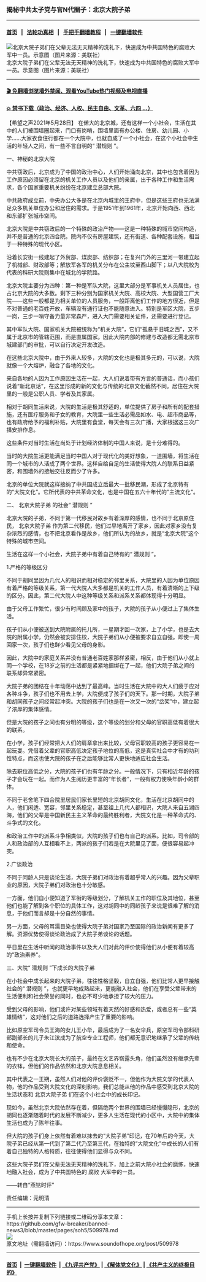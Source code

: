 ### 揭秘中共太子党与官N代圈子：北京大院子弟
------------------------

#### [首页](https://github.com/gfw-breaker/banned-news3/blob/master/README.md) &nbsp;&nbsp;|&nbsp;&nbsp; [法轮功真相](https://github.com/begood0513/basic/blob/master/README.md)  &nbsp;&nbsp;|&nbsp;&nbsp; [手把手翻墙教程](https://github.com/gfw-breaker/guides/wiki)  &nbsp;&nbsp;|&nbsp;&nbsp; [一键翻墙软件](https://github.com/gfw-breaker/nogfw/blob/master/README.md)  



<div><img alt="北京大院子弟们在父辈无法无天精神的洗礼下，快速成为中共国特色的腐败大军中一员。示意图（图片来源：美联社）" src="https://img.soundofhope.org/2021-05/20180719-15320127202816-1622188234802.jpeg"/>
<br/><figcaption class="caption">
 北京大院子弟们在父辈无法无天精神的洗礼下，快速成为中共国特色的腐败大军中一员。示意图（图片来源：美联社）
</figcaption></div><hr/>

#### [ 🎬  免翻墙浏览墙外禁闻、观看YouTube热门视频及电视直播](https://github.com/gfw-breaker/HelloWorld)

#### [ 💥  禁书下载（政治、经济、人权、民主自由、文革、六四 ...）](https://github.com/gfw-breaker/books/blob/master/README.md)

<div><div class="Content__Wrapper sc-1bvya0-0 grZQxZ">
 <p class="meta-top">
  <span class="meta">
   【希望之声2021年5月28日】
  </span>
  在偌大的北京城，还有这样一个小社会，生活在其中的人们被围墙圈起来，门口有岗哨，围墙里面有办公楼、住房、幼儿园、小学……大家衣食住行都在一个大院中，也就自成了一个小社会，在这个小社会中生活的年轻人之间，有一些不言自明的“
  <ok href="/term/13659">
   潜规则
  </ok>
  ”。
 </p>
 <p>
  一、神秘的北京大院
 </p>
 <div class="AD_Embed__Wrap-sc-1xslmin-0 igMuqX module desktop">
  <div>
  </div>
 </div>
 <p>
  中共窃政后，北京成为了中国的政治中心，人们开始涌向北京，其中也包含着因为工作原因必须留在北京的机关工作人员以及他们的亲属，出于各种工作和生活需求，各个国家重要机关纷纷在北京建立总部大院。
 </p>
 <p>
  中共政府成立前，中央办公大多是在北京内城里的王府中，但是这些王府也无法满足众多机关单位办公和居住的需求。于是1951年到1961年，北京开始向西、西北和东部扩张城市空间。
 </p>
 <p>
  北京大院是中共窃政后的一个特殊的政治产物——这是一种特殊的城市空间构造，并不是普通的北京四合院。院内不仅有房屋建筑，还有街道、各种配套设施，相当于一种特殊的现代小区。
 </p>
 <p>
  沿着长安街一线建起了外贸部、煤炭部、纺织部；在复兴门外的三里河一带建立起了机械部、财政部等；解放军各军的机关分布在公主坟至西山脚下；以八大院校为代表的科研大院则集中在城北的学院路。
 </p>
 <p>
  北京大院主要分为四种：第一种是军队大院，这里大部分是军事机关人员居住，也占北京大院的大多数。剩下三种分别为国家机关大院、高校大院、大型国营工厂大院——这些一般都是为相关单位的人员服务，一般距离他们工作的地方很近，但是不对普通的老百姓开放，车辆没有通行证也不能随意进入。特别是军区大院，五步一岗，三步一哨守备力量非常森严，进入大门需要相关证件，还需要进行登记。
 </p>
 <p>
  其中军队大院、国家机关大院被统称为“机关大院”，它们“孤悬于旧城之西”，又不属于北京市的管辖范围，而是直属国家。因此大院内部的修建与改造都无需北京市城建部门的审批，可以自行决定开发改造。
 </p>
 <p>
  在这些北京大院中，由于外来人较多，大院的文化也是极其多元的，可以说，大院就像一个大熔炉，融合了各地的文化。
 </p>
 <p>
  来自各地的人因为工作原因生活在一起，大人们说着带有方言的普通话，而小孩们说着“新北京话”，在这里形成的新的文化与传统的北京文化截然不同。居住在大院里的一般是公职人员、学者及其家属。
 </p>
 <p>
  相对于胡同生活来说，大院的生活是极其舒适的，单位提供了房子和所有的配套措施，还有医疗服务和子女的教育，大院里一些生活必需品如水、电、超市商品等，也有政府给予的福利补贴，大院里有食堂，每天会有三次广播，大家根据这三次广播安排作息。
 </p>
 <p>
  这些条件对当时生活在尚处于计划经济体制的中国人来说，是十分难得的。
 </p>
 <p>
  当时的大院生活更能满足当时中国人对于现代化的美好想象，一道围墙，将生活在同一个城市的人活成了两个世界。这样自给自足的生活使得大院人的联系日益紧密，和围墙外的接触交往反而少了许多。
 </p>
 <div class="AD_Embed__Wrap-sc-1xslmin-0 igMuqX module desktop">
  <div>
  </div>
 </div>
 <p>
  北京的单位大院就这样接纳了中共国成立后最大一批移民潮，形成了北京特有的“大院文化”。它所代表的中共革命文化，也是中国在五六十年代的"主流文化"。
 </p>
 <p>
  二、
  <ok href="/term/544229">
   北京大院子弟
  </ok>
  的社会“
  <ok href="/term/13659">
   潜规则
  </ok>
  ”
 </p>
 <p>
  北京大院的子弟，不同于第一代移民对故乡有着深厚的感情，也不同于北京原住民，
  <ok href="/term/544229">
   北京大院子弟
  </ok>
  作为第二代移民，他们过早地离开了家乡，因此对家乡没有复杂浓烈的感情，也不把北京看作是故乡，他们所认为的故乡，就是“北京大院”这个特殊的城市空间。
 </p>
 <p>
  生活在这样一个小社会，大院子弟中有着自己特有的“
  <ok href="/term/13659">
   潜规则
  </ok>
  ”。
 </p>
 <p>
  1.严格的等级区分
 </p>
 <p>
  不同于胡同里因为几代人的相识而相对稳定的邻里关系，大院里的人因为单位原因有着严格的等级关系，第一代大院人大多都是机关的工作人员，有着清晰的上下级的区分。因此，第二代大院人中这种等级关系和派系关系都体现得十分明显。
 </p>
 <p>
  由于父母工作繁忙，很少有时间顾及家中的孩子，大院的孩子从小便过上了集体生活。
 </p>
 <p>
  孩子们从小便被送到大院附属的托儿所，一星期才回一次家，上了小学，也是去大院的附属小学，仍然会被安排住校，大院子弟们从小便被要求自立自强。即使一周回家一次，孩子们也鲜少看见父母的身影。
 </p>
 <p>
  因此，大院中的家庭关系并没有普通老百姓家那样紧密，相反，由于他们从小就上同一个学校，在18岁之前的生活都是紧紧地捆绑在了一起，他们大院子弟之间的联系却异常紧密。
 </p>
 <p>
  大院子弟的团结在十年动荡中达到了最高峰。当时生活在大院中的大人们疲于应对各种斗争，孩子们也不用去上学，大院便成了孩子们的天下。那一时期，大院子弟和胡同孩子之间经常起冲突。大院的孩子们也是在一次又一次的“岔架”中，建立起了浓厚的集体感情。
 </p>
 <p>
  但是大院的孩子之间也有分明的等级，这个等级的划分和父母的官职高低有着很大的联系。
 </p>
 <p>
  在小学，孩子们经常把大人们的肩章拿出来比较，父母官职较高的孩子更容易在一起玩耍。凭借着父辈的官职高低决定孩子地位的高低，这是真实社会中才有的功利性特点，而这也使大院的孩子在之后能够比常人更快地适应社会生活。
 </p>
 <p>
  除去职位高低之分，大院的孩子们也有年龄之分。一般情况下，只有相近年龄的孩子才会玩在一起。而作为人生阅历更丰富的“年长者”，一般有权力使唤年龄小的群体。
 </p>
 <p>
  不同于老舍笔下四合院里居民们家长里短的北京胡同文化，生活在北京胡同中的人，他们闲适、宽容，邻里关系稳定，甚至祖上几代人都相识，大院人来自五湖四海，他们的父辈是中国新民主主义革命的最终胜利者，大院文化是一种革命式的、斗争式的文化。
 </p>
 <div class="AD_Embed__Wrap-sc-1xslmin-0 igMuqX module desktop">
  <div>
  </div>
 </div>
 <p>
  和政治工作中的派系斗争相类似，大院的孩子们也有自己的派系。比如，司令部的人和政治部的人互相看不上，两派的孩子们若是在大院里见了面，便很容易起冲突。
 </p>
 <p>
  2.广谈政治
 </p>
 <p>
  不同于同龄人只是谈论生活，大院子弟们对政治有着超乎常人的兴趣。因为父辈职业的原因，大院子弟们对政治也十分敏感。
 </p>
 <p>
  一方面，他们自小便知道了军衔的等级划分，了解机关工作的职位及其地位，甚至他们也能了解到各个职位的具体工作，这对胡同中的同龄孩子来说是很难了解的消息，于他们而言却是十分自然的事情。
 </p>
 <p>
  另一方面，父母的耳濡目染也使得大院子弟对国家乃至国际的政治新闻有更多了解。资源优势使得谈论政治成了大院子弟谈论的话题。
 </p>
 <p>
  平日里在生活中听闻的政治事件以及大人们对此的评价使得他们从小便有着较高的"政治素养"。
 </p>
 <p>
  三、大院“
  <ok href="/term/13659">
   潜规则
  </ok>
  ”下成长的大院子弟
 </p>
 <p>
  在小社会中成长起来的大院子弟，往往性格坚毅，自立自强，他们比常人更早接触社会的“
  <ok href="/term/13659">
   潜规则
  </ok>
  ”，也就更早地成熟起来，更能融入社会，他们在享受父辈带来的生活便利和社会荣誉的同时，也必不可少地承担了较大的压力。
 </p>
 <p>
  受到父母的影响，他们或许对某些领域有着天然的好感和热爱，或者总有一些“英雄情结”，这对他们之后的道路选择产生了重要的影响。
 </p>
 <p>
  比如原空军司令员王海的女儿王小华，最后成为了一名女伞兵，原空军司令部科研部副部长的儿子朱江滨成为了航空专业工程师，他们都无意识地继承了父辈的传统和使命。
 </p>
 <p>
  也有不少在北京大院长大的孩子，最终在文艺界崭露头角，他们虽然没有继承先辈的衣钵，但他们的作品依然和北京大院息息相关。
 </p>
 <p>
  其中代表之一王朔，虽然人们对他的评价褒贬不一，但他作为大院文学的代表人物，他的作品受到大院文化的深刻影响，我们总能从他的作品中感受到北京大院的生活状态和
  <ok href="/term/544229">
   北京大院子弟
  </ok>
  们在这个小社会中的成长印记。
 </p>
 <p>
  现如今，虽然北京大院依然存在着，但隔绝两个世界的围墙已经慢慢隐形，北京的胡同也逐渐随着时代的发展不断减少，更多人生活在现代的小区中，大院中的集体生活也成为了陈年往事。
 </p>
 <p>
  但大院的孩子们身上依然有着难以抹去的“大院子弟”印记，在70年后的今天，大院子弟已经从第一代到了第二代乃至第三代，在独特的“大院文化”中成长的人们有着自己独特的人格特质，往往使得他们显得与众不同。
 </p>
 <p>
  这些大院子弟们在父辈无法无天精神的洗礼下，加上之前大院小社会的磨练，快速地融入社会，成为了中共国特色的
  <ok href="/term/10827">
   腐败
  </ok>
  大军中的一员。
 </p>
 <p>
  ——转自“燕铭时评”
 </p>
 <p>
  责任编辑：元明清
 </p>
</div>
</div>
<hr/>
手机上长按并复制下列链接或二维码分享本文章：<br/>
https://github.com/gfw-breaker/banned-news3/blob/master/pages/soh5/509978.md <br/>
<a href='https://github.com/gfw-breaker/banned-news3/blob/master/pages/soh5/509978.md'><img src='https://github.com/gfw-breaker/banned-news3/blob/master/pages/soh5/509978.md.png'/></a> <br/>
原文地址（需翻墙访问）：https://www.soundofhope.org/post/509978


------------------------
#### [首页](https://github.com/gfw-breaker/banned-news3/blob/master/README.md) &nbsp;|&nbsp; [一键翻墙软件](https://github.com/gfw-breaker/nogfw/blob/master/README.md) &nbsp;| [《九评共产党》](https://github.com/gfw-breaker/9ping.md/blob/master/README.md#九评之一评共产党是什么) | [《解体党文化》](https://github.com/gfw-breaker/jtdwh.md/blob/master/README.md) | [《共产主义的终极目的》](https://github.com/gfw-breaker/gczydzjmd.md/blob/master/README.md)


<img src='http://gfw-breaker.win/banned-news3/pages/soh5/509978.md' width='0px' height='0px'/>